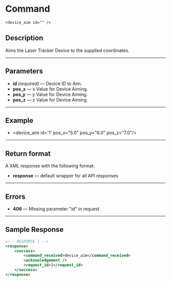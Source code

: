 # Command

    <device_aim id="" />

## Description

Aims the Laser Tracker Device to the supplied coordinates.

***

## Parameters
- **id** _(required)_ — Device ID to Aim.
- **pos_x** — x Value for Device Aiming.
- **pos_y** — y Value for Device Aiming.
- **pos_z** — z Value for Device Aiming.

***

## Example
- <device_aim id='1' pos_x="5.0" pos_y="6.0" pos_z="7.0"/>

***

## Return format
A XML response with the following format:

- **response** — default wrapper for all API responses
	
***

## Errors
- **406** — Missing parameter "id" in request
 
***

## Sample Response
```xml
<!-- RESPONSE 1 -->
<response>
    <success>
        <command_received>device_aim</command_received>
        <acknowledgement />
        <request_id>1</request_id>
    </success>
</response>
```
